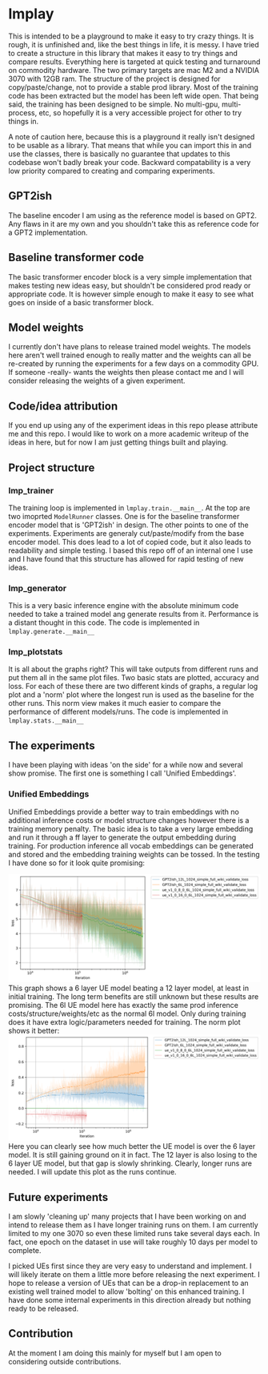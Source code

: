 # lmplay
This is intended to be a playground to make it easy to try crazy things. It is rough, it is unfinished and, like the best things in life, it is messy.
I have tried to create a structure in this library that makes it easy to try things and compare results.
Everything here is targeted at quick testing and turnaround on commodity hardware. The two primary targets are mac M2 and a NVIDIA 3070 with 12GB ram.
The structure of the project is designed for copy/paste/change, not to provide a stable prod library. Most of the training code has been extracted but the model has been left wide open.
That being said, the training has been designed to be simple. No multi-gpu, multi-process, etc, so hopefully it is a very accessible project for other to try things in.

A note of caution here, because this is a playground it really isn't designed to be usable as a library. That means that while you can import this in and use the classes, there is basically no guarantee that updates to this codebase won't badly break your code. Backward compatability is a very low priority compared to creating and comparing experiments. 

## GPT2ish
The baseline encoder I am using as the reference model is based on GPT2. Any flaws in it are my own and you shouldn't take this as reference code for a GPT2 implementation.

## Baseline transformer code
The basic transformer encoder block is a very simple implementation that makes testing new ideas easy, but shouldn't be considered prod ready or appropriate code. It is however simple enough to make it easy to see what goes on inside of a basic transformer block. 

## Model weights
I currently don't have plans to release trained model weights. The models here aren't well trained enough to really matter and the weights can all be re-created by running the experiments for a few days on a commodity GPU. If someone -really- wants the weights then please contact me and I will consider releasing the weights of a given experiment.

## Code/idea attribution
If you end up using any of the experiment ideas in this repo please attribute me and this repo. I would like to work on a more academic writeup of the ideas in here, but for now I am just getting things built and playing.   

## Project structure
### lmp_trainer
The training loop is implemented in `lmplay.train.__main__`. At the top are two imoprted `ModelRunner` classes. One is for the baseline transformer encoder model that is 'GPT2ish' in design. 
The other points to one of the experiments. Experiments are generaly cut/paste/modify from the base encoder model. 
This does lead to a lot of copied code, but it also leads to readability and simple testing. I based this repo off of an internal one I use and I have found that this structure has allowed for rapid testing of new ideas.

### lmp_generator
This is a very basic inference engine with the absolute minimum code needed to take a trained model ang generate results from it. Performance is a distant thought in this code.
The code is implemented in `lmplay.generate.__main__`

### lmp_plotstats
It is all about the graphs right? This will take outputs from different runs and put them all in the same plot files. Two basic stats are plotted, accuracy and loss.
For each of these there are two different kinds of graphs, a regular log plot and a 'norm' plot where the longest run is used as the baseline for the other runs. This norm view makes it much easier to compare the performance of different models/runs.
The code is implemented in `lmplay.stats.__main__`

## The experiments
I have been playing with ideas 'on the side' for a while now and several show promise. The first one is something I call 'Unified Embeddings'.
### Unified Embeddings
Unified Embeddings provide a better way to train embeddings with no additional inference costs or model structure changes however there is a training memory penalty.
The basic idea is to take a very large embedding and run it through a ff layer to generate the output embedding during training. 
For production inference all vocab embeddings can be generated and stored and the embedding training weights can be tossed.
In the testing I have done so for it look quite promising:

![](results/ue_log_loss.png)
This graph shows a 6 layer UE model beating a 12 layer model, at least in initial training. The long term benefits are still unknown but these results are promising. The 6l UE model here has exactly the same prod inference costs/structure/weights/etc as the normal 6l model. Only during training does it have extra logic/parameters needed for training.
The norm plot shows it better:
![](results/ue_log_norm_loss.png)
Here you can clearly see how much better the UE model is over the 6 layer model. It is still gaining ground on it in fact. The 12 layer is also losing to the 6 layer UE model, but that gap is slowly shrinking. Clearly, longer runs are needed. I will update this plot as the runs continue.

## Future experiments
I am slowly 'cleaning up' many projects that I have been working on and intend to release them as I have longer training runs on them. I am currently limited to my one 3070 so even these limited runs take several days each. In fact, one epoch on the dataset in use will take roughly 10 days per model to complete. 

I picked UEs first since they are very easy to understand and implement. I will likely iterate on them a little more before releasing the next experiment. I hope to release a version of UEs that can be a drop-in replacement to an existing well trained model to allow 'bolting' on this enhanced training. I have done some internal experiments in this direction already but nothing ready to be released.

## Contribution
At the moment I am doing this mainly for myself but I am open to considering outside contributions.